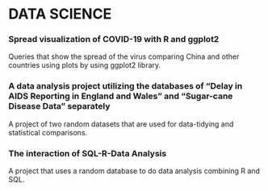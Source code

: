 # DATA SCIENCE

### Spread visualization of COVID-19 with R and ggplot2

Queries that show the spread of the virus comparing China and other countries using plots by using ggplot2 library.								

### A data analysis project utilizing the databases of “Delay in AIDS Reporting in England and Wales” and “Sugar-cane Disease Data” separately

A project of two random datasets that are used for data-tidying and statistical comparisons.
                                                                                                                
### The interaction of SQL-R-Data Analysis
 
A project that uses a random database to do data analysis combining R and SQL. 


